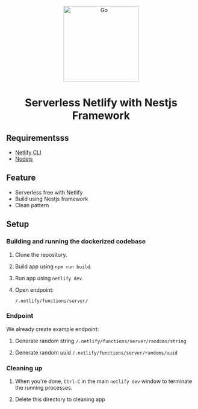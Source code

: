 <p align="center">
  <a href="https://github.com/saefullohmaslul/netlify-serverless-nest" target="blank"><img src="https://www.pngplay.com/wp-content/uploads/2/Green-Leaves-PNG-Photos.png" width="200" alt="Go" /></a>
</p>

<h1 align="center">Serverless Netlify with Nestjs Framework</h1>

## Requirementsss

- [Netlify CLI](https://docs.netlify.com/cli/get-started/)
- [Nodejs](https://nodejs.org/en/)

## Feature

- Serverless free with Netlify
- Build using Nestjs framework
- Clean pattern

## Setup

### Building and running the dockerized codebase

1. Clone the repository.

1. Build app using `npm run build`.

1. Run app using `netlify dev`.

1. Open endpoint:
    ```
    /.netlify/functions/server/
    ```

### Endpoint

We already create example endpoint:

1. Generate random string `/.netlify/functions/server/randoms/string`

1. Generate random uuid `/.netlify/functions/server/randoms/uuid`

### Cleaning up

1. When you're done, `Ctrl-C` in the main `netlify dev` window to terminate the running processes.

1. Delete this directory to cleaning app
